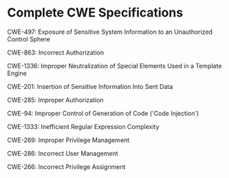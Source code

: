 

# Complete CWE Specifications

CWE-497: Exposure of Sensitive System Information to an Unauthorized Control Sphere

CWE-863: Incorrect Authorization

CWE-1336: Improper Neutralization of Special Elements Used in a Template Engine

CWE-201: Insertion of Sensitive Information Into Sent Data

CWE-285: Improper Authorization

CWE-94: Improper Control of Generation of Code ('Code Injection')

CWE-1333: Inefficient Regular Expression Complexity

CWE-269: Improper Privilege Management

CWE-286: Incorrect User Management

CWE-266: Incorrect Privilege Assignment